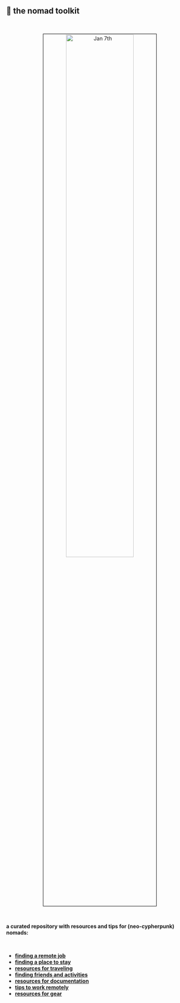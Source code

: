 ## 🗿 the nomad toolkit

<br>

<p align="center">
<img src="https://github.com/go-outside-labs/nomad-toolkit/assets/138340846/9018740d-5b7f-4777-b6cd-2a0b5c12ceaa" width="60%" align="center" style="padding:1px;border:1px solid black;" title="Jan 7th"/>
</p>

<br>



**a curated repository with resources and tips for (neo-cypherpunk) nomads:**



<br>

* **[finding a remote job](find_a_job.md)**
* **[finding a place to stay](find_lodging.md)**
* **[resources for traveling](resources_for_traveling.md)**
* **[finding friends and activities](find_friends.md)**
* **[resources for documentation](resources_for_documentation.md)**
* **[tips to work remotely](tips_to_work_remotely.md)**
* **[resources for gear](resources_for_gear.md)**




